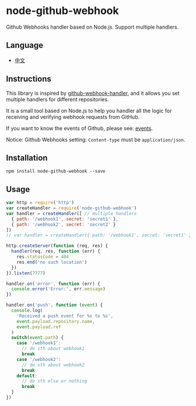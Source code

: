 # node-github-webhook
Github Webhooks handler based on Node.js. Support multiple handlers.

## Language

- [中文](https://github.com/excaliburhan/node-github-webhook/blob/master/docs/zh_CN.md)

## Instructions

This library is inspired by [github-webhook-handler](https://github.com/rvagg/github-webhook-handler), and it allows you set multiple handlers for different repositories.

It is a small tool based on Node.js to help you handler all the logic for receiving and verifying webhook requests from GitHub.

If you want to know the events of Github, please see: [events](https://developer.github.com/webhooks/#events).

Notice: Github Webhooks setting: `Content-type` must be `application/json`.

## Installation

`npm install node-github-webhook --save`

## Usage

```js
var http = require('http')
var createHandler = require('node-github-webhook')
var handler = createHandler([ // multiple handlers
  { path: '/webhook1', secret: 'secret1' },
  { path: '/webhook2', secret: 'secret2' }
])
// var handler = createHandler({ path: '/webhook1', secret: 'secret1' }) // single handler

http.createServer(function (req, res) {
  handler(req, res, function (err) {
    res.statusCode = 404
    res.end('no such location')
  })
}).listen(7777)

handler.on('error', function (err) {
  console.error('Error:', err.message)
})

handler.on('push', function (event) {
  console.log(
    'Received a push event for %s to %s',
    event.payload.repository.name,
    event.payload.ref
  )
  switch(event.path) {
    case '/webhook1':
      // do sth about webhook1
      break
    case '/webhook2':
      // do sth about webhook2
      break
    default:
      // do sth else or nothing
      break
  }
})
```
